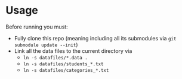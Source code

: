 # Usage

Before running you must:
- Fully clone this repo (meaning including all its submodules via `git submodule update --init`)
- Link all the data files to the current directory via
  - `ln -s datafiles/*.data .`
  - `ln -s datafiles/students_*.txt`
  - `ln -s datafiles/categories_*.txt`


